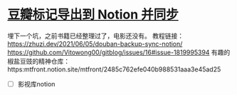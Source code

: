# [豆瓣标记导出到 Notion 并同步](https://github.com/Vitowong00/gitblog/issues/16)

埋下一个坑，之前书籍已经整理过了，电影还没有。
教程链接：https://zhuzi.dev/2021/06/05/douban-backup-sync-notion/
   https://github.com/Vitowong00/gitblog/issues/16#issue-1819995394
有趣的椒盐豆豉的精神仓库：https:mtfront.notion.site/mtfront/2485c762efe040b988531aaa3e45ad25

- [ ] 影视库notion